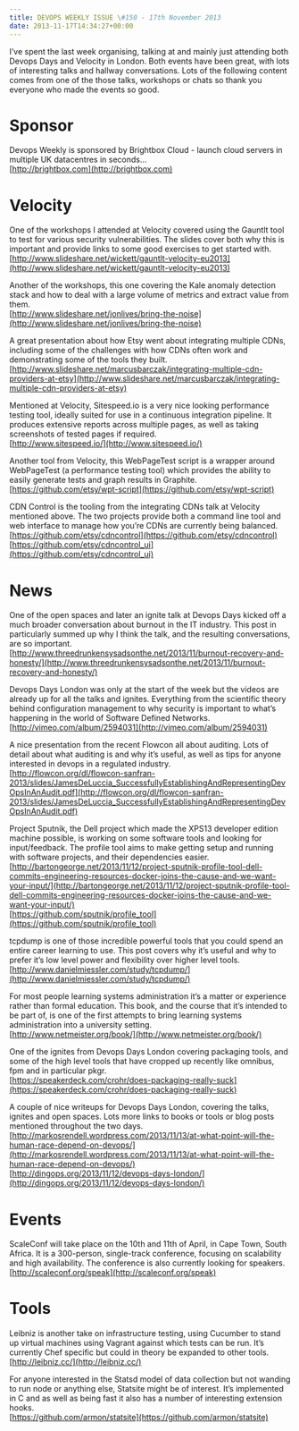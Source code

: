 ```yaml
---
title: DEVOPS WEEKLY ISSUE \#150 - 17th November 2013 
date: 2013-11-17T14:34:27+00:00
---
```


I’ve spent the last week organising, talking at and mainly just attending both Devops Days and Velocity in London. Both events have been great, with lots of interesting talks and hallway conversations. Lots of the following content comes from one of the those talks, workshops or chats so thank you everyone who made the events so good.


Sponsor
======

Devops Weekly is sponsored by Brightbox Cloud - launch cloud servers in multiple UK datacentres in seconds...
<br>[http://brightbox.com](http://brightbox.com)


Velocity
======

One of the workshops I attended at Velocity covered using the Gauntlt tool to test for various security vulnerabilities. The slides cover both why this is important and provide links to some good exercises to get started with.
<br>[http://www.slideshare.net/wickett/gauntlt-velocity-eu2013](http://www.slideshare.net/wickett/gauntlt-velocity-eu2013)


Another of the workshops, this one covering the Kale anomaly detection stack and how to deal with a large volume of metrics and extract value from them.
<br>[http://www.slideshare.net/jonlives/bring-the-noise](http://www.slideshare.net/jonlives/bring-the-noise)


A great presentation about how Etsy went about integrating multiple CDNs, including some of the challenges with how CDNs often work and demonstrating some of the tools they built.
<br>[http://www.slideshare.net/marcusbarczak/integrating-multiple-cdn-providers-at-etsy](http://www.slideshare.net/marcusbarczak/integrating-multiple-cdn-providers-at-etsy)


Mentioned at Velocity, Sitespeed.io is a very nice looking performance testing tool, ideally suited for use in a continuous integration pipeline. It produces extensive reports across multiple pages, as well as taking screenshots of tested pages if required.
<br>[http://www.sitespeed.io/](http://www.sitespeed.io/)


Another tool from Velocity, this WebPageTest script is a wrapper around WebPageTest (a performance testing tool) which provides the ability to easily generate tests and graph results in Graphite.
<br>[https://github.com/etsy/wpt-script](https://github.com/etsy/wpt-script)


CDN Control is the tooling from the integrating CDNs talk at Velocity mentioned above. The two projects provide both a command line tool and web interface to manage how you’re CDNs are currently being balanced.
<br>[https://github.com/etsy/cdncontrol](https://github.com/etsy/cdncontrol)
<br>[https://github.com/etsy/cdncontrol_ui](https://github.com/etsy/cdncontrol_ui)



News
====

One of the open spaces and later an ignite talk at Devops Days kicked off a much broader conversation about burnout in the IT industry. This post in particularly summed up why I think the talk, and the resulting conversations, are so important.
<br>[http://www.threedrunkensysadsonthe.net/2013/11/burnout-recovery-and-honesty/](http://www.threedrunkensysadsonthe.net/2013/11/burnout-recovery-and-honesty/)


Devops Days London was only at the start of the week but the videos are already up for all the talks and ignites. Everything from the scientific theory behind configuration management to why security is important to what’s happening in the world of Software Defined Networks.
<br>[http://vimeo.com/album/2594031](http://vimeo.com/album/2594031)


A nice presentation from the recent Flowcon all about auditing. Lots of detail about what auditing is and why it’s useful, as well as tips for anyone interested in devops in a regulated industry.
<br>[http://flowcon.org/dl/flowcon-sanfran-2013/slides/JamesDeLuccia_SuccessfullyEstablishingAndRepresentingDevOpsInAnAudit.pdf](http://flowcon.org/dl/flowcon-sanfran-2013/slides/JamesDeLuccia_SuccessfullyEstablishingAndRepresentingDevOpsInAnAudit.pdf)


Project Sputnik, the Dell project which made the XPS13 developer edition machine possible, is working on some software tools and looking for input/feedback. The profile tool aims to make getting setup and running with software projects, and their dependencies easier.
<br>[http://bartongeorge.net/2013/11/12/project-sputnik-profile-tool-dell-commits-engineering-resources-docker-joins-the-cause-and-we-want-your-input/](http://bartongeorge.net/2013/11/12/project-sputnik-profile-tool-dell-commits-engineering-resources-docker-joins-the-cause-and-we-want-your-input/)
<br>[https://github.com/sputnik/profile_tool](https://github.com/sputnik/profile_tool)


tcpdump is one of those incredible powerful tools that you could spend an entire career learning to use. This post covers why it’s useful and why to prefer it’s low level power and flexibility over higher level tools.
<br>[http://www.danielmiessler.com/study/tcpdump/](http://www.danielmiessler.com/study/tcpdump/)


For most people learning systems administration it’s a matter or experience rather than formal education. This book, and the course that it’s intended to be part of, is one of the first attempts to bring learning systems administration into a university setting.
<br>[http://www.netmeister.org/book/](http://www.netmeister.org/book/)


One of the ignites from Devops Days London covering packaging tools, and some of the high level tools that have cropped up recently like omnibus, fpm  and in particular pkgr.
<br>[https://speakerdeck.com/crohr/does-packaging-really-suck](https://speakerdeck.com/crohr/does-packaging-really-suck)


A couple of nice writeups for Devops Days London, covering the talks, ignites and open spaces. Lots more links to books or tools or blog posts mentioned throughout the two days.
<br>[http://markosrendell.wordpress.com/2013/11/13/at-what-point-will-the-human-race-depend-on-devops/](http://markosrendell.wordpress.com/2013/11/13/at-what-point-will-the-human-race-depend-on-devops/)
<br>[http://dingops.org/2013/11/12/devops-days-london/](http://dingops.org/2013/11/12/devops-days-london/)


Events
=====

ScaleConf will take place on the 10th and 11th of April, in Cape Town, South Africa. It is a 300-person, single-track conference, focusing on scalability and high availability. The conference is also currently looking for speakers.
<br>[http://scaleconf.org/speak](http://scaleconf.org/speak)


Tools
====

Leibniz is another take on infrastructure testing, using Cucumber to stand up virtual machines using Vagrant against which tests can be run. It’s currently Chef specific but could in theory be expanded to other tools.
<br>[http://leibniz.cc/](http://leibniz.cc/)


For anyone interested in the Statsd model of data collection but not wanding to run node or anything else, Statsite might be of interest. It’s implemented in C and as well as being fast it also has a number of interesting extension hooks.
<br>[https://github.com/armon/statsite](https://github.com/armon/statsite)



